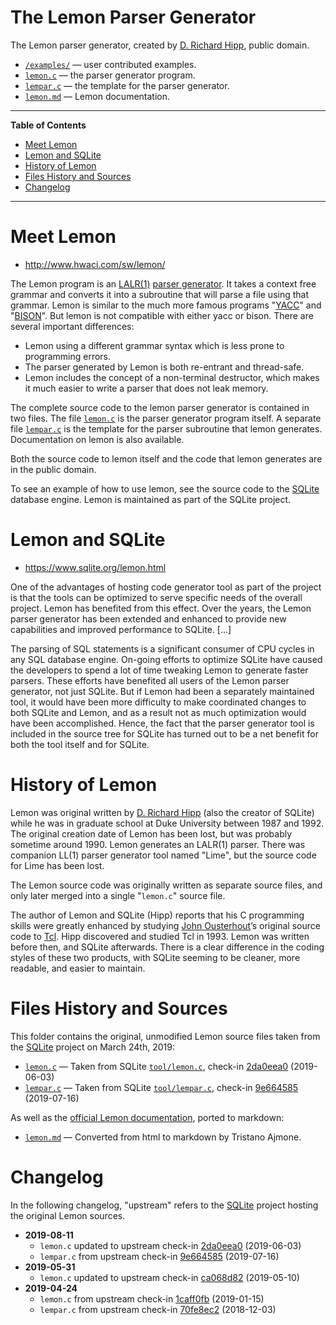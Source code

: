 # The Lemon Parser Generator

The Lemon parser generator, created by [D. Richard Hipp], public domain.

- [`/examples/`][examples] — user contributed examples.
- [`lemon.c`][lemon.c] — the parser generator program.
- [`lempar.c`][lempar.c] — the template for the parser generator.
- [`lemon.md`][lemon.md] — Lemon documentation.

-----

**Table of Contents**

<!-- MarkdownTOC autolink="true" bracket="round" autoanchor="false" lowercase="only_ascii" uri_encoding="true" levels="1,2,3" -->

- [Meet Lemon](#meet-lemon)
- [Lemon and SQLite](#lemon-and-sqlite)
- [History of Lemon](#history-of-lemon)
- [Files History and Sources](#files-history-and-sources)
- [Changelog](#changelog)

<!-- /MarkdownTOC -->

-----

# Meet Lemon

- http://www.hwaci.com/sw/lemon/

The Lemon program is an [LALR(1)]  [parser generator].
It takes a context free grammar and converts it into a subroutine that will parse a file using that grammar.
Lemon is similar to the much more famous programs "[YACC]" and "[BISON]".
But lemon is not compatible with either yacc or bison.
There are several important differences:

* Lemon using a different grammar syntax which is less prone to programming errors.
* The parser generated by Lemon is both re-entrant and thread-safe.
* Lemon includes the concept of a non-terminal destructor, which makes it much easier to write a parser that does not leak memory.

The complete source code to the lemon parser generator is contained in two files.
The file [`lemon.c`][lemon.c] is the parser generator program itself.
A separate file [`lempar.c`][lempar.c] is the template for the parser subroutine that lemon generates.
Documentation on lemon is also available.

Both the source code to lemon itself and the code that lemon generates are in the public domain.

To see an example of how to use lemon, see the source code to the [SQLite] database engine.
Lemon is maintained as part of the SQLite project.


# Lemon and SQLite

- https://www.sqlite.org/lemon.html

One of the advantages of hosting code generator tool as part of the project is that the tools can be optimized to serve specific needs of the overall project.
Lemon has benefited from this effect.
Over the years, the Lemon parser generator has been extended and enhanced to provide new capabilities and improved performance to SQLite. [...]

The parsing of SQL statements is a significant consumer of CPU cycles in any SQL database engine.
On-going efforts to optimize SQLite have caused the developers to spend a lot of time tweaking Lemon to generate faster parsers.
These efforts have benefited all users of the Lemon parser generator, not just SQLite.
But if Lemon had been a separately maintained tool, it would have been more difficulty to make coordinated changes to both SQLite and Lemon, and as a result not as much optimization would have been accomplished.
Hence, the fact that the parser generator tool is included in the source tree for SQLite has turned out to be a net benefit for both the tool itself and for SQLite.


# History of Lemon

Lemon was original written by [D. Richard Hipp]  (also the creator of SQLite) while he was in graduate school at Duke University between 1987 and 1992.
The original creation date of Lemon has been lost, but was probably sometime around 1990.
Lemon generates an LALR(1) parser.
There was companion LL(1) parser generator tool named "Lime", but the source code for Lime has been lost.

The Lemon source code was originally written as separate source files, and only later merged into a single "`lemon.c`" source file.

The author of Lemon and SQLite (Hipp) reports that his C programming skills were greatly enhanced by studying [John Ousterhout]’s original source code to [Tcl].
Hipp discovered and studied Tcl in 1993.
Lemon was written before then, and SQLite afterwards.
There is a clear difference in the coding styles of these two products, with SQLite seeming to be cleaner, more readable, and easier to maintain.


# Files History and Sources

This folder contains the original, unmodified Lemon source files taken from the [SQLite] project on March 24th, 2019:

- [`lemon.c`][lemon.c] — Taken from SQLite [`tool/lemon.c`][us lemon.c], check-in [2da0eea0]  (2019-06-03)
- [`lempar.c`][lempar.c] — Taken from SQLite [`tool/lempar.c`][us lempar.c], check-in [9e664585]  (2019-07-16)

As well as the [official Lemon documentation], ported to markdown:

- [`lemon.md`][lemon.md] — Converted from html to markdown by Tristano Ajmone.

# Changelog

In the following changelog, "upstream" refers to the [SQLite] project hosting the original Lemon sources.

- **2019-08-11**
    + `lemon.c` updated to upstream check-in [2da0eea0]  (2019-06-03)
    + `lempar.c` from upstream check-in [9e664585]  (2019-07-16)
- **2019-05-31**
    + `lemon.c` updated to upstream check-in [ca068d82]  (2019-05-10)
- **2019-04-24**
    + `lemon.c` from upstream check-in [1caff0fb]  (2019-01-15)
    + `lempar.c` from upstream check-in [70fe8ec2]  (2018-12-03)

<!-----------------------------------------------------------------------------
                               REFERENCE LINKS
------------------------------------------------------------------------------>

[LALR(1)]: https://en.wikipedia.org/wiki/LALR_parser "See Wikipedia page on LALR parser"
[parser generator]: https://en.wikipedia.org/wiki/Compiler-compiler "See Wikipedia page on Compiler-compiler"

<!-- project files -->

[lemon.c]: ./lemon.c "View source"
[lempar.c]: ./lempar.c "View source"
[lemon.md]: ./lemon.md "View source"

<!-- project folders -->

[examples]: ./examples/ "Navigate folder"

<!-- upstream sources & check-ins -->

[us lemon.c]: https://www.sqlite.org/src/file/tool/lemon.c "View upstream source file"
[ca068d82]: https://www.sqlite.org/src/info/ca068d82387fc3cd "View upstream check-in"
[1caff0fb]: https://www.sqlite.org/src/info/1caff0fb0b2051e2 "View upstream check-in"
[2da0eea0]: https://www.sqlite.org/src/info/2da0eea02d128c37 "View upstream check-in"


[us lempar.c]: https://www.sqlite.org/src/file/tool/lempar.c "View upstream source file"
[70fe8ec2]: https://www.sqlite.org/src/info/70fe8ec2ae3099b8 "View upstream check-in"
[9e664585]: https://www.sqlite.org/src/info/9e66458592d40fbd "View upstream check-in"


[official Lemon documentation]: https://sqlite.org/src/doc/trunk/doc/lemon.html "View original HTML documentation"

<!-- 3rd party tools -->

[SQLite]: http://www.sqlite.org/ "Visit SQLite website"
[Bison]: https://www.gnu.org/software/bison/ "Visit GNU Bison website"
[Yacc]: https://en.wikipedia.org/wiki/Yacc "Wikipedia page on Yacc"
[Tcl]: https://www.tcl.tk/ "Visit Tcl website"

<!-- people -->

[D. Richard Hipp]: http://www.hwaci.com/drh/ "Visit D. Richard Hipp's website"
[John Ousterhout]: https://web.stanford.edu/~ouster/cgi-bin/home.php "Visit John Ousterhout's web page at Stanford University"

<!-- EOF -->
